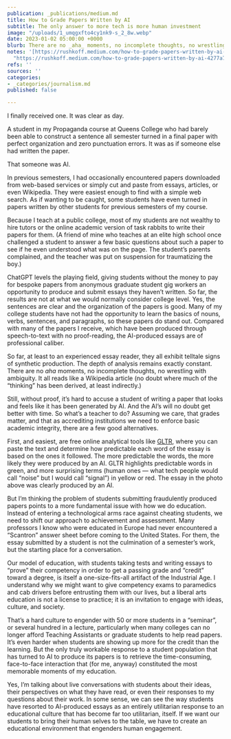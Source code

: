 ```yaml
---
publication: _publications/medium.md
title: How to Grade Papers Written by AI
subtitle: The only answer to more tech is more human investment
image: "/uploads/1_umqgxfto4cy1nk9-s_2_8w.webp"
date: 2023-01-02 05:00:00 +0000
blurb: There are no _aha_ moments, no incomplete thoughts, no wrestling with ambiguity.
notes: '[https://rushkoff.medium.com/how-to-grade-papers-written-by-ai-4277a78a892](https://rushkoff.medium.com/how-to-grade-papers-written-by-ai-4277a78a892
  "https://rushkoff.medium.com/how-to-grade-papers-written-by-ai-4277a78a892")'
refs: ''
sources: ''
categories:
- _categories/journalism.md
published: false

---
```

I finally received one. It was clear as day.

A student in my Propaganda course at Queens College who had barely been able to construct a sentence all semester turned in a final paper with perfect organization and zero punctuation errors. It was as if someone else had written the paper.

That someone was AI.

In previous semesters, I had occasionally encountered papers downloaded from web-based services or simply cut and paste from essays, articles, or even Wikipedia. They were easiest enough to find with a simple web search. As if wanting to be caught, some students have even turned in papers written by other students for previous semesters of my course.

Because I teach at a public college, most of my students are not wealthy to hire tutors or the online academic version of task rabbits to write their papers for them. (A friend of mine who teaches at an elite high school once challenged a student to answer a few basic questions about such a paper to see if he even understood what was on the page. The student’s parents complained, and the teacher was put on suspension for traumatizing the boy.)

ChatGPT levels the playing field, giving students without the money to pay for bespoke papers from anonymous graduate student gig workers an opportunity to produce and submit essays they haven’t written. So far, the results are not at what we would normally consider college level. Yes, the sentences are clear and the organization of the papers is good. Many of my college students have not had the opportunity to learn the basics of nouns, verbs, sentences, and paragraphs, so these papers do stand out. Compared with many of the papers I receive, which have been produced through speech-to-text with no proof-reading, the AI-produced essays are of professional caliber.

So far, at least to an experienced essay reader, they all exhibit telltale signs of synthetic production. The depth of analysis remains exactly constant. There are no _aha_ moments, no incomplete thoughts, no wrestling with ambiguity. It all reads like a Wikipedia article (no doubt where much of the “thinking” has been derived, at least indirectly.)

Still, without proof, it’s hard to accuse a student of writing a paper that looks and feels like it has been generated by AI. And the AI’s will no doubt get better with time. So what’s a teacher to do? Assuming we care, that grades matter, and that as accrediting institutions we need to enforce basic academic integrity, there are a few good alternatives.

First, and easiest, are free online analytical tools like [GLTR](http://gltr.io/), where you can paste the text and determine how predictable each word of the essay is based on the ones it followed. The more predictable the words, the more likely they were produced by an AI. GLTR highlights predictable words in green, and more surprising terms (human ones — what tech people would call “noise” but I would call “signal”) in yellow or red. The essay in the photo above was clearly produced by an AI.

But I’m thinking the problem of students submitting fraudulently produced papers points to a more fundamental issue with how we do education. Instead of entering a technological arms race against cheating students, we need to shift our approach to achievement and assessment. Many professors I know who were educated in Europe had never encountered a “Scantron” answer sheet before coming to the United States. For them, the essay submitted by a student is not the culmination of a semester’s work, but the starting place for a conversation.

Our model of education, with students taking tests and writing essays to “prove” their competency in order to get a passing grade and “credit” toward a degree, is itself a one-size-fits-all artifact of the Industrial Age. I understand why we might want to give competency exams to paramedics and cab drivers before entrusting them with our lives, but a liberal arts education is not a license to practice; it is an invitation to engage with ideas, culture, and society.

That’s a hard culture to engender with 50 or more students in a “seminar”, or several hundred in a lecture, particularly when many colleges can no longer afford Teaching Assistants or graduate students to help read papers. It’s even harder when students are showing up more for the credit than the learning. But the only truly workable response to a student population that has turned to AI to produce its papers is to retrieve the time-consuming, face-to-face interaction that (for me, anyway) constituted the most memorable moments of my education.

Yes, I’m talking about live conversations with students about their ideas, their perspectives on what they have read, or even their responses to my questions about their work. In some sense, we can see the way students have resorted to AI-produced essays as an entirely utilitarian response to an educational culture that has become far too utilitarian, itself. If we want our students to bring their human selves to the table, we have to create an educational environment that engenders human engagement.
